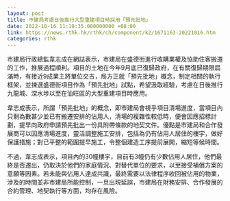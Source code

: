 ```yaml
---
layout: post
title: 巿建局考慮日後推行大型重建項目時採用「預先批地」
date: 2022-10-16 11:10:35.000000000 +08:00
link: https://news.rthk.hk/rthk/ch/component/k2/1671163-20221016.htm
categories: rthk
---
```


市建局行政總監韋志成在網誌表示，市建局在盛德街進行收購業權及協助住客搬遷的工作，推展過程順利。項目的土地在今年9月底已復歸政府，在有關復歸期限屆滿時，有接近9成業主將單位交吉，局方正就「預先批地」概念，制定相關的執行框架，並揀選盛德街項目作為「預先批地」試點，希望汲取經驗，考慮在日後推行九龍城、深水埗以至在油旺區的大型重建項目時應用。

韋志成表示，所謂「預先批地」的概念，即市建局會視乎項目清場進度，當項目內只剩為數甚少並已有搬遷安排的佔用人，清場的複雜性較低時，便會因應招標計劃，提早向政府申請預先批出一份具附帶條款的地契文件。優點是市建局和合作發展商可以因應清場進度，靈活調整施工安排，包括為仍有佔用人居住的樓宇，做好保護措施；對已平整的範圍提早施工，令整個建造工序提前展開，縮短等候時間。

不過，韋志成表示，項目內的30幢樓宇，目前有3幢仍有少數佔用人居住，他們最終是否遷出，仍取決於他們的家庭情況、對替代單位的要求，以至接受補償方案的意願等因素。若未能與佔用人達成共識，最終需要以法律程序收回被佔用的物業，涉及的時間並非市建局所能控制，一旦出現延誤，市建局在財務安排、合作發展的合約管理、地契執行等方面，均存在風險。
